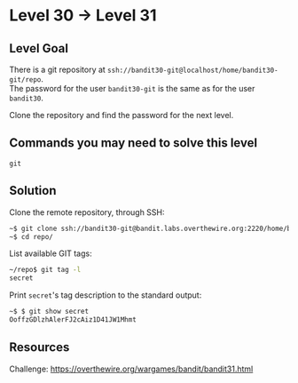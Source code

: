 # Level 30 → Level 31

## Level Goal
There is a git repository at `ssh://bandit30-git@localhost/home/bandit30-git/repo`.  
The password for the user `bandit30-git` is the same as for the user `bandit30`.  
  
Clone the repository and find the password for the next level.

## Commands you may need to solve this level
`git`

## Solution

Clone the remote repository, through SSH:

```sh
~$ git clone ssh://bandit30-git@bandit.labs.overthewire.org:2220/home/bandit30-git/repo # git password: xbhV3HpNGlTIdnjUrdAlPzc2L6y9EOnS
~$ cd repo/
```

List available GIT tags:

```sh
~/repo$ git tag -l
secret
```

Print `secret`'s tag description to the standard output:

```sh
~$ $ git show secret
OoffzGDlzhAlerFJ2cAiz1D41JW1Mhmt
```

## Resources

Challenge: https://overthewire.org/wargames/bandit/bandit31.html